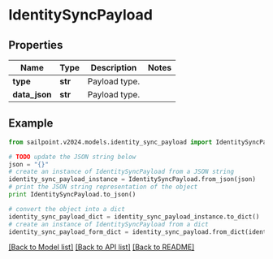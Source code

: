 # IdentitySyncPayload


## Properties

Name | Type | Description | Notes
------------ | ------------- | ------------- | -------------
**type** | **str** | Payload type. | 
**data_json** | **str** | Payload type. | 

## Example

```python
from sailpoint.v2024.models.identity_sync_payload import IdentitySyncPayload

# TODO update the JSON string below
json = "{}"
# create an instance of IdentitySyncPayload from a JSON string
identity_sync_payload_instance = IdentitySyncPayload.from_json(json)
# print the JSON string representation of the object
print IdentitySyncPayload.to_json()

# convert the object into a dict
identity_sync_payload_dict = identity_sync_payload_instance.to_dict()
# create an instance of IdentitySyncPayload from a dict
identity_sync_payload_form_dict = identity_sync_payload.from_dict(identity_sync_payload_dict)
```
[[Back to Model list]](../README.md#documentation-for-models) [[Back to API list]](../README.md#documentation-for-api-endpoints) [[Back to README]](../README.md)


